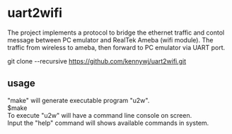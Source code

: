 # uart2wifi
The project implements a protocol to bridge the ethernet traffic and contol message between PC emulator and RealTek Ameba (wifi module).
The traffic from wireless to ameba, then forward to PC emulator via UART port.

git clone --recursive https://github.com/kennywj/uart2wifi.git
## usage
"make" will generate executable program "u2w".  
  $make <br>
To execute "u2w" will have a command line console on screen.  
Input the "help" command will shows available commands in system.  
